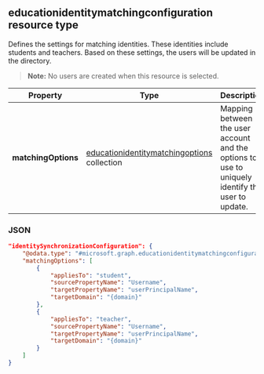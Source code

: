 ## educationidentitymatchingconfiguration resource type

Defines the settings for matching identities. These identities include students and teachers. Based on these settings, the users will be updated in the directory.

> **Note:** No users are created when this resource is selected.

| Property | Type | Description |
|-|-|-|
| **matchingOptions** | [educationidentitymatchingoptions](educationidentitymatchingoptions.md) collection | Mapping between the user account and the options to use to uniquely identify the user to update. |

### JSON

```json
"identitySynchronizationConfiguration": {
    "@odata.type": "#microsoft.graph.educationidentitymatchingconfiguration",
    "matchingOptions": [
        {
            "appliesTo": "student",
            "sourcePropertyName": "Username",
            "targetPropertyName": "userPrincipalName",
            "targetDomain": "{domain}"
        },
        {
            "appliesTo": "teacher",
            "sourcePropertyName": "Username",
            "targetPropertyName": "userPrincipalName",
            "targetDomain": "{domain}"
        }
    ]
}
```
